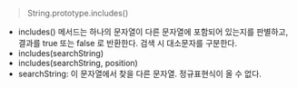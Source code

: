 > String.prototype.includes()

- includes() 메서드는 하나의 문자열이 다른 문자열에 포함되어 있는지를 판별하고, 결과를 true 또는 false 로 반환한다. 검색 시 대소문자를 구분한다.
- includes(searchString)
- includes(searchString, position)
- searchString: 이 문자열에서 찾을 다른 문자열. 정규표현식이 올 수 없다.
